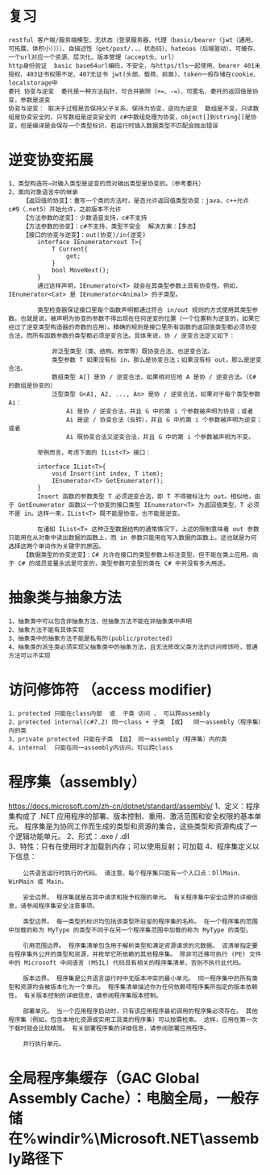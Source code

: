 # 复习
    restful 客户端/服务端模型、无状态（登录服务器、代理（basic/bearer（jwt（通用、可拓展、体积小））））、自描述性（get/post/..、状态码）、hateoas（后端驱动）、可缓存、一个url对应一个资源、层次化、版本管理（accept头、url）
    http身份验证  basic base64url编码，不安全，与https/tls一起使用、bearer 401未授权、403证书权限不足、407无证书 jwt(头部、载荷、前面)、token一般存储在cookie、localstorage中
    委托 协变与逆变  委托是一种方法指针、可合并删除（+=、-=）、可匿名、委托的返回值是协变，参数是逆变
    协变与逆变： 取决于过程是否保持父子关系，保持为协变，逆向为逆变  数组是不变，只读数组是协变安全的，只写数组是逆变安全的 c#中数组处理为协变，object[]到string[]是协变，但是编译是会保存一个类型标识，若运行时插入数据类型不匹配会抛出错误

# 逆变协变拓展
    1、类型构造符→对输入类型是逆变的而对输出类型是协变的。（参考委托）
    2、面向对象语言中的继承
        【返回值的协变】：重写一个类的方法时，是否允许返回值类型协变：java、c++允许  c#9（.net5）开始允许，之前版本不允许
        【方法参数的逆变】：少数语音支持，c#不支持
        【方法参数的协变】：c#不支持，类型不安全  解决方案：【多态】
        【接口的协变与逆变】：out(协变)/in(逆变)
            interface IEnumerator<out T>{
                T Current{
                    get;
                }
                bool MoveNext();
            }
            通过这样声明，IEnumerator<T> 就会在其类型参数上具有协变性。例如，IEnumerator<Cat> 是 IEnumerator<Animal> 的子类型。

            类型检查器保证接口里每个函数声明都通过符合 in/out 规则的方式使用其类型参数。也就是说，被声明为协变的参数不得出现在任何逆变的位置（一个位置称为逆变的，如果它经过了逆变类型构造器的奇数的应用）。精确的规则是接口里所有函数的返回值类型都必须协变合法，而所有函数参数的类型都必须逆变合法。具体来说，协 / 逆变合法定义如下：

                非泛型类型（类、结构、枚举等）既协变合法、也逆变合法。
                类型参数 T 如果没有标 in，那么是协变合法；如果没有标 out，那么是逆变合法。
                数组类型 A[] 是协 / 逆变合法，如果相对应地 A 是协 / 逆变合法。（C# 的数组是协变的）
                泛型类型 G<A1, A2, ..., An> 是协 / 逆变合法，如果对于每个类型参数 Ai：
                    Ai 是协 / 逆变合法，并且 G 中的第 i 个参数被声明为协变；或者
                    Ai 是逆 / 协变合法（反转），并且 G 中的第 i 个参数被声明为逆变；或者
                    Ai 既协变合法又逆变合法，并且 G 中的第 i 个参数被声明为不变。

            举例而言，考虑下面的 IList<T> 接口：

            interface IList<T>{
                void Insert(int index, T item);
                IEnumerator<T> GetEnumerator();
            }
            Insert 函数的参数类型 T 必须逆变合法，即 T 不得被标注为 out。相似地，由于 GetEnumerator 函数以一个协变的接口类型 IEnumerator<T> 为返回值类型，T 必须不是 in。这样一来，IList<T> 既不能是协变，也不能是逆变。

            在诸如 IList<T> 这种泛型数据结构的通常情况下，上述的限制意味着 out 参数只能用在从对象中读出数据的函数上，而 in 参数只能用在写入数据的函数上。这也就是为何选择这两个单词作为关键字的原因。
        【数据类型的协变逆变】：C# 允许在接口的类型参数上标注变型，但不能在类上应用。由于 C# 的成员变量永远是可变的，类型参数可变型的类在 C# 中并没有多大用途。

# 抽象类与抽象方法
    1、抽象类中可以包含非抽象方法，但抽象方法不能在非抽象类中声明
    2、抽象方法不能有具体实现
    3、抽象类中的抽象方法不能是私有的(public/protected)
    4、抽象类的派生类必须实现父抽象类中的抽象方法，且无法修改父类方法的访问修饰符，普通方法可以不实现



# 访问修饰符 （access modifier)
    1、protected 只能在class内部  或  子类 访问 ， 可以跨assembly
    2、protected internal(c#7.2) 同一class + 子类 【或】  同一assembly（程序集）内的类
    3、private protected 只能在子类 【且】 同一assembly（程序集）内的类
    4、internal  只能在同一assembly内访问，可以跨class

# 程序集（assembly） 
https://docs.microsoft.com/zh-cn/dotnet/standard/assembly/
    1、定义：程序集构成了 .NET 应用程序的部署、版本控制、重用、激活范围和安全权限的基本单元。 程序集是为协同工作而生成的类型和资源的集合，这些类型和资源构成了一个逻辑功能单元。
    2、形式：.exe / .dll  
    3、特性：只有在使用时才加载到内存；可以使用反射；可加载
    4、程序集定义以下信息：

        公共语言运行时执行的代码。 请注意，每个程序集只能有一个入口点：DllMain、WinMain 或 Main。

        安全边界。 程序集就是在其中请求和授予权限的单元。 有关程序集中安全边界的详细信息，请参阅程序集安全注意事项。

        类型边界。 每一类型的标识均包括该类型所驻留的程序集的名称。 在一个程序集的范围中加载的称为 MyType 的类型不同于在另一个程序集范围中加载的称为 MyType 的类型。

        引用范围边界。 程序集清单包含用于解析类型和满足资源请求的元数据。 该清单指定要在程序集外公开的类型和资源，并枚举它所依赖的其他程序集。 除非可迁移可执行 (PE) 文件中的 Microsoft 中间语言 (MSIL) 代码具有相关的程序集清单，否则不执行此代码。

        版本边界。 程序集是公共语言运行时中无版本冲突的最小单元。 同一程序集中的所有类型和资源均会被版本化为一个单元。 程序集清单描述你为任何依赖项程序集所指定的版本依赖性。 有关版本控制的详细信息，请参阅程序集版本控制。

        部署单元。 当一个应用程序启动时，只有该应用程序最初调用的程序集必须存在。 其他程序集（例如，包含本地化资源或实用工具类的程序集）可以按需检索。 这样，应用在第一次下载时就会比较精简。 有关部署程序集的详细信息，请参阅部署应用程序。

        并行执行单元。


# 全局程序集缓存（GAC  Global Assembly Cache）：电脑全局，一般存储在%windir%\Microsoft.NET\assembly路径下